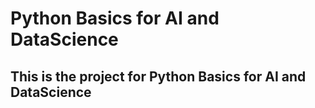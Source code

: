 # Python Basics for AI and DataScience

## This is the project for Python Basics for AI and DataScience
